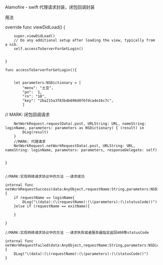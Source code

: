 
Alamofire - swift 代理请求封装，闭包回调封装

用法

override func viewDidLoad() {

        super.viewDidLoad()
        // Do any additional setup after loading the view, typically from a nib.
        self.accessToServerForGetLogin()
        
        
    }
    
    func accessToServerForGetLogin(){
        
        
        let parameters:NSDictionary = [
            "menu": "土豆",
            "pn":  1,
            "rn": "10",
            "key": "2ba215a3f83b4b898d0f6fdca4e16c7c",
            ]
        
        
//        MARK: 闭包回调请求

        NetWorkRequest.requestData(.post, URLString: URL, nameString: loginName, parameters: parameters as NSDictionary) { (result) in
            DLog(result)
        }
        //MARK: 代理请求
        NetWorkRequest.netWorkRequestData(.post, URLString: URL, nameString: loginName, parameters: parameters, responseDelegate: self)
    
        
    }
    
    
    //MARK:实现网络请求协议中的方法 --请求成功
    
    internal func netWorkRequestSuccess(data:AnyObject,requestName:String,parameters:NSDictionary,statusCode:Int){
        if requestName == loginName{
            DLog("\(data):(\(requestName):(\(parameters):(\(statusCode))")
        }else if (requestName == exitName){
            
        }
        
    }
    
    //MARK:实现网络请求协议中的方法 --请求失败或者服务器指定返回400等statusCode
    
    internal func netWorkRequestFailed(data:AnyObject,requestName:String,parameters:NSDictionary,statusCode:Int){
        DLog("\(data):(\(requestName):(\(parameters):(\(statusCode))")
    }

